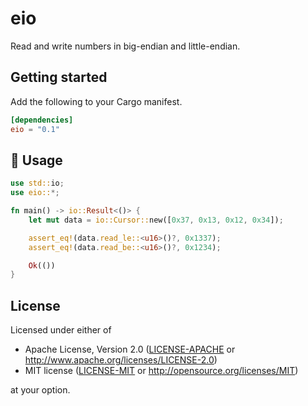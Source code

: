 # eio

Read and write numbers in big-endian and little-endian.

## Getting started

Add the following to your Cargo manifest.
```toml
[dependencies]
eio = "0.1"
```

## 🤸 Usage

```rust
use std::io;
use eio::*;

fn main() -> io::Result<()> {
    let mut data = io::Cursor::new([0x37, 0x13, 0x12, 0x34]);

    assert_eq!(data.read_le::<u16>()?, 0x1337);
    assert_eq!(data.read_be::<u16>()?, 0x1234);

    Ok(())
}
```

## License

Licensed under either of

- Apache License, Version 2.0 ([LICENSE-APACHE](LICENSE-APACHE) or
  http://www.apache.org/licenses/LICENSE-2.0)
- MIT license ([LICENSE-MIT](LICENSE-MIT) or http://opensource.org/licenses/MIT)

at your option.

